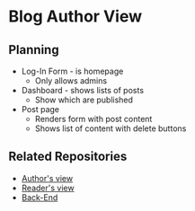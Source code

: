 # Blog Author View

## Planning
* Log-In Form - is homepage
  * Only allows admins
* Dashboard - shows lists of posts
  * Show which are published
* Post page
  * Renders form with post content
  * Shows list of content with delete buttons
  

## Related Repositories

* [Author's view](https://github.com/gefgu/blog-author-view)  
* [Reader's view](https://github.com/gefgu/blog-reader-view)  
* [Back-End](https://github.com/gefgu/blog-back-end)

